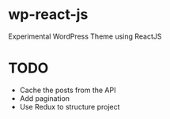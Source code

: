 # wp-react-js
Experimental WordPress Theme using ReactJS

# TODO
- Cache the posts from the API
- Add pagination
- Use Redux to structure project
